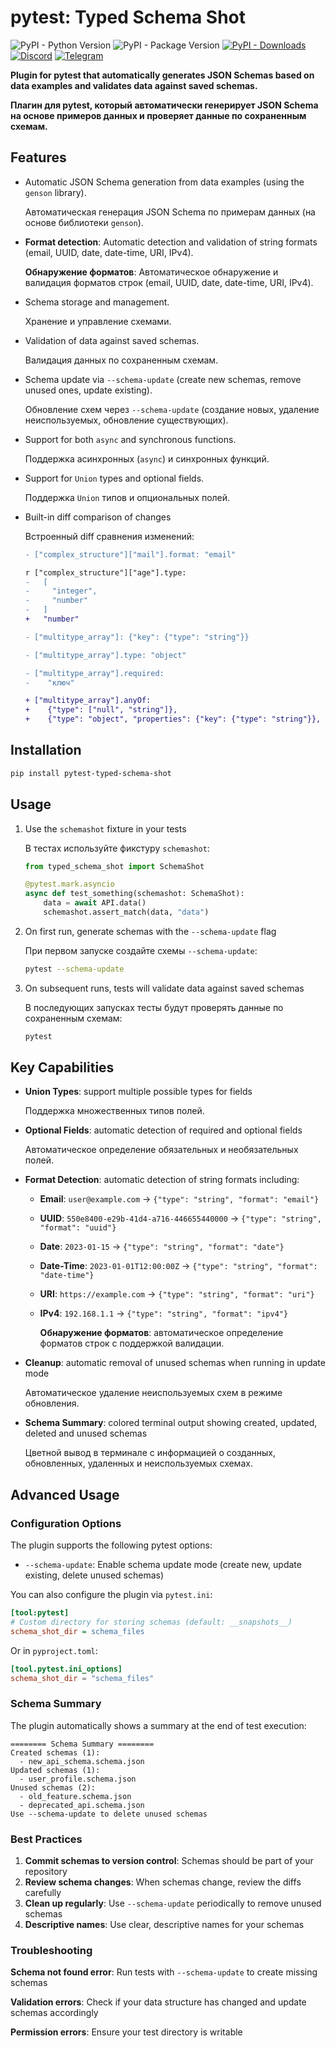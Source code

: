 # pytest: Typed Schema Shot

![PyPI - Python Version](https://img.shields.io/pypi/pyversions/pytest-typed-schema-shot)
![PyPI - Package Version](https://img.shields.io/pypi/v/pytest-typed-schema-shot?color=blue)
[![PyPI - Downloads](https://img.shields.io/pypi/dm/pytest-typed-schema-shot?label=PyPi%20downloads)](https://pypi.org/project/pytest-typed-schema-shot/)
[![Discord](https://img.shields.io/discord/792572437292253224?label=Discord&labelColor=%232c2f33&color=%237289da)](https://discord.gg/UnJnGHNbBp)
[![Telegram](https://img.shields.io/badge/Telegram-24A1DE)](https://t.me/miskler_dev)

**Plugin for pytest that automatically generates JSON Schemas based on data examples and validates data against saved schemas.**

**Плагин для pytest, который автоматически генерирует JSON Schema на основе примеров данных и проверяет данные по сохраненным схемам.**

## Features

* Automatic JSON Schema generation from data examples (using the `genson` library).

  Автоматическая генерация JSON Schema по примерам данных (на основе библиотеки `genson`).
* **Format detection**: Automatic detection and validation of string formats (email, UUID, date, date-time, URI, IPv4).

  **Обнаружение форматов**: Автоматическое обнаружение и валидация форматов строк (email, UUID, date, date-time, URI, IPv4).
* Schema storage and management.

  Хранение и управление схемами.
* Validation of data against saved schemas.

  Валидация данных по сохраненным схемам.
* Schema update via `--schema-update` (create new schemas, remove unused ones, update existing).

  Обновление схем через `--schema-update` (создание новых, удаление неиспользуемых, обновление существующих).
* Support for both `async` and synchronous functions.

  Поддержка асинхронных (`async`) и синхронных функций.
* Support for `Union` types and optional fields.

  Поддержка `Union` типов и опциональных полей.
* Built-in diff comparison of changes

  Встроенный diff сравнения изменений:
  ```diff
  - ["complex_structure"]["mail"].format: "email"

  r ["complex_structure"]["age"].type:
  -   [
  -     "integer",
  -     "number"
  -   ]
  +   "number"
  
  - ["multitype_array"]: {"key": {"type": "string"}}
  
  - ["multitype_array"].type: "object"
  
  - ["multitype_array"].required:
  -    "ключ"

  + ["multitype_array"].anyOf:
  +    {"type": ["null", "string"]},
  +    {"type": "object", "properties": {"key": {"type": "string"}}, "required": ["key"]}
  ```

## Installation

```bash
pip install pytest-typed-schema-shot
```

## Usage

1. Use the `schemashot` fixture in your tests

    В тестах используйте фикстуру `schemashot`:

   ```python
   from typed_schema_shot import SchemaShot

   @pytest.mark.asyncio
   async def test_something(schemashot: SchemaShot):
       data = await API.data()
       schemashot.assert_match(data, "data")
   ```

2. On first run, generate schemas with the `--schema-update` flag

    При первом запуске создайте схемы `--schema-update`:

   ```bash
   pytest --schema-update
   ```

3. On subsequent runs, tests will validate data against saved schemas

    В последующих запусках тесты будут проверять данные по сохраненным схемам:

   ```bash
   pytest
   ```

## Key Capabilities

* **Union Types**: support multiple possible types for fields

    Поддержка множественных типов полей.
* **Optional Fields**: automatic detection of required and optional fields

    Автоматическое определение обязательных и необязательных полей.
* **Format Detection**: automatic detection of string formats including:
  - **Email**: `user@example.com` → `{"type": "string", "format": "email"}`
  - **UUID**: `550e8400-e29b-41d4-a716-446655440000` → `{"type": "string", "format": "uuid"}`
  - **Date**: `2023-01-15` → `{"type": "string", "format": "date"}`
  - **Date-Time**: `2023-01-01T12:00:00Z` → `{"type": "string", "format": "date-time"}`
  - **URI**: `https://example.com` → `{"type": "string", "format": "uri"}`
  - **IPv4**: `192.168.1.1` → `{"type": "string", "format": "ipv4"}`

    **Обнаружение форматов**: автоматическое определение форматов строк с поддержкой валидации.
* **Cleanup**: automatic removal of unused schemas when running in update mode

    Автоматическое удаление неиспользуемых схем в режиме обновления.
* **Schema Summary**: colored terminal output showing created, updated, deleted and unused schemas

    Цветной вывод в терминале с информацией о созданных, обновленных, удаленных и неиспользуемых схемах.

## Advanced Usage

### Configuration Options

The plugin supports the following pytest options:
- `--schema-update`: Enable schema update mode (create new, update existing, delete unused schemas)

You can also configure the plugin via `pytest.ini`:

```ini
[tool:pytest]
# Custom directory for storing schemas (default: __snapshots__)
schema_shot_dir = schema_files
```

Or in `pyproject.toml`:

```toml
[tool.pytest.ini_options]
schema_shot_dir = "schema_files"
```

### Schema Summary

The plugin automatically shows a summary at the end of test execution:

```
======== Schema Summary ========
Created schemas (1):
  - new_api_schema.schema.json
Updated schemas (1):  
  - user_profile.schema.json
Unused schemas (2):
  - old_feature.schema.json
  - deprecated_api.schema.json
Use --schema-update to delete unused schemas
```

### Best Practices

1. **Commit schemas to version control**: Schemas should be part of your repository
2. **Review schema changes**: When schemas change, review the diffs carefully
3. **Clean up regularly**: Use `--schema-update` periodically to remove unused schemas
4. **Descriptive names**: Use clear, descriptive names for your schemas

### Troubleshooting

**Schema not found error**: Run tests with `--schema-update` to create missing schemas

**Validation errors**: Check if your data structure has changed and update schemas accordingly

**Permission errors**: Ensure your test directory is writable
